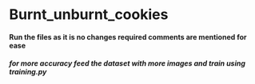 # Burnt_unburnt_cookies

#### Run the files as it is no changes required comments are mentioned for ease

##### for more accuracy feed the dataset with more images and train using training.py 
